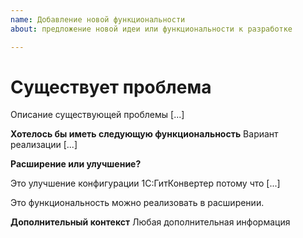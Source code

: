 ```yaml
---
name: Добавление новой функциональности
about: предложение новой идеи или функциональности к разработке

---
```


# Существует проблема

Описание существующей проблемы [...]

**Хотелось бы иметь следующую функциональность**
Вариант реализации  [...]

**Расширение или улучшение?**

Это улучшение конфигурации 1С:ГитКонвертер потому что [...]

Это функциональность можно реализовать в расширении.

**Дополнительный контекст**
Любая дополнительная информация

<!---
Если вы предлагаете новую функциональность, но не собираетесь ее реализовывать самостоятельно, вы соглашаетесь с тем, что возможно никто другой не захочет ее реализовывать.

-->
